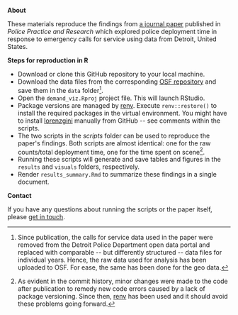 **About**

These materials reproduce the findings from [a journal paper](https://www.tandfonline.com/doi/full/10.1080/15614263.2022.2102494#.YtmYstBTq3I.twitter) published in _Police Practice and Research_ which explored police deployment time in response to emergency calls for service using data from Detroit, United States.

**Steps for reproduction in R**

- Download or clone this GitHub repository to your local machine.
- Download the data files from the corresponding [OSF repository](https://osf.io/vr58u/) and save them in the `data` folder[^1].
- Open the `demand_viz.Rproj` project file. This will launch RStudio.
- Package versions are managed by [renv](https://rstudio.github.io/renv/articles/renv.html). Execute `renv::restore()` to install the required packages in the virtual environment. You might have to install [lorenzgini](https://github.com/wsteenbeek/lorenzgini) manually from GitHub -- see comments within the scripts.
- The two scripts in the _scripts_ folder can be used to reproduce the paper's findings. Both scripts are almost identical: one for the raw counts/total deployment time, one for the time spent on scene[^2].
- Running these scripts will generate and save tables and figures in the `results` and `visuals` folders, respectively.
- Render `results_summary.Rmd` to summarize these findings in a single document. 

**Contact**

If you have any questions about running the scripts or the paper itself, please [get in touch](www.samlangton.info).

[^1]: Since publication, the calls for service data used in the paper were removed from the Detroit Police Department open data portal and replaced with comparable -- but differently structured -- data files for individual years. Hence, the raw data used for analysis has been uploaded to OSF. For ease, the same has been done for the geo data.

[^2]: As evident in the commit history, minor changes were made to the code after publication to remedy new code errors caused by a lack of package versioning. Since then, [renv](https://rstudio.github.io/renv/articles/renv.html) has been used and it should avoid these problems going forward.
